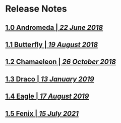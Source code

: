# Release Notes

## [1.0 Andromeda   \|   _22 June 2018_](andromeda.md)

## [1.1 Butterfly   \|   _19 August 2018_](butterfly.md)

## [1.2 Chamaeleon   \|   _26 October 2018_](chamaeleon.md)

## [1.3 Draco   \|   _13 January 2019_](draco.md)

## [1.4 Eagle   \|   _17 August 2019_](eagle.md)

## [1.5 Fenix   \|   _15 July 2021_](fenix.md)
